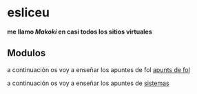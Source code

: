 # esliceu
**me llamo *Makoki* en casi todos los sitios virtuales**
## Modulos
a continuación os voy a enseñar los apuntes de fol [apunts de fol](fol/apuntes.md)

a continuación os voy a enseñar los apuntes de [sistemas](sistemas/)
